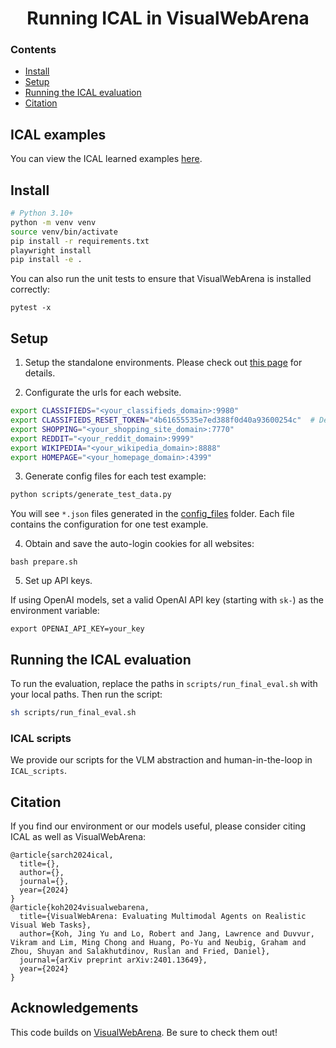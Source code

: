 <h1 align="center">
    Running ICAL in VisualWebArena
</h1>

### Contents
<div class="toc">
<ul>
<li><a href="#install"> Install </a></li>
<li><a href="#setup"> Setup </a></li>
<li><a href="#running-the-ical-evaluation"> Running the ICAL evaluation </a></li>
<li><a href="#citation"> Citation </a></li>
</ul>
</div>

## ICAL examples
You can view the ICAL learned examples [here](https://github.com/Gabesarch/ICAL/VisualWebArena/learned_examples).

## Install
```bash
# Python 3.10+
python -m venv venv
source venv/bin/activate
pip install -r requirements.txt
playwright install
pip install -e .
```

You can also run the unit tests to ensure that VisualWebArena is installed correctly:
```
pytest -x
```

## Setup
1. Setup the standalone environments.
Please check out [this page](environment_docker/README.md) for details.

2. Configurate the urls for each website.
```bash
export CLASSIFIEDS="<your_classifieds_domain>:9980"
export CLASSIFIEDS_RESET_TOKEN="4b61655535e7ed388f0d40a93600254c"  # Default reset token for classifieds site, change if you edited its docker-compose.yml
export SHOPPING="<your_shopping_site_domain>:7770"
export REDDIT="<your_reddit_domain>:9999"
export WIKIPEDIA="<your_wikipedia_domain>:8888"
export HOMEPAGE="<your_homepage_domain>:4399"
```

3. Generate config files for each test example:
```bash
python scripts/generate_test_data.py
```
You will see `*.json` files generated in the [config_files](./config_files) folder. Each file contains the configuration for one test example.

4. Obtain and save the auto-login cookies for all websites:
```
bash prepare.sh
```

5. Set up API keys.

If using OpenAI models, set a valid OpenAI API key (starting with `sk-`) as the environment variable:
```
export OPENAI_API_KEY=your_key
```

## Running the ICAL evaluation
To run the evaluation, replace the paths in `scripts/run_final_eval.sh` with your local paths. Then run the script:
```bash
sh scripts/run_final_eval.sh
```

### ICAL scripts
We provide our scripts for the VLM abstraction and human-in-the-loop in `ICAL_scripts`.

## Citation
If you find our environment or our models useful, please consider citing ICAL as well as VisualWebArena:
```
@article{sarch2024ical,
  title={},
  author={},
  journal={},
  year={2024}
}
@article{koh2024visualwebarena,
  title={VisualWebArena: Evaluating Multimodal Agents on Realistic Visual Web Tasks},
  author={Koh, Jing Yu and Lo, Robert and Jang, Lawrence and Duvvur, Vikram and Lim, Ming Chong and Huang, Po-Yu and Neubig, Graham and Zhou, Shuyan and Salakhutdinov, Ruslan and Fried, Daniel},
  journal={arXiv preprint arXiv:2401.13649},
  year={2024}
}
```

## Acknowledgements

This code builds on [VisualWebArena](https://github.com/web-arena-x/visualwebarena). Be sure to check them out!
